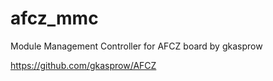 # afcz_mmc
Module Management Controller for AFCZ board by gkasprow

https://github.com/gkasprow/AFCZ
